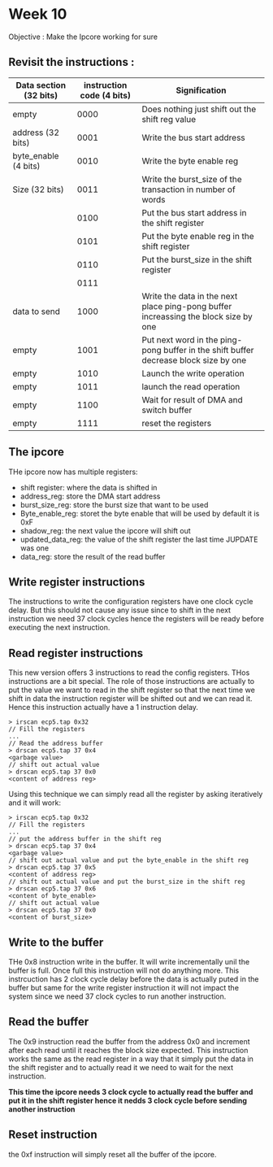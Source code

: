 # Week 10 

Objective : Make the Ipcore working for sure

## Revisit the instructions :

| Data section (32 bits) | instruction code (4 bits) | Signification |
| ---------------------- | ------------------------- | ------------- |
| empty | 0000 | Does nothing just shift out the shift reg value |
| address (32 bits) | 0001 | Write the bus start address |
| byte_enable (4 bits) | 0010 | Write the byte enable reg |
| Size (32 bits) | 0011 | Write the burst_size of the transaction in number of words |
| | 0100 | Put the bus start address in the shift register|
| | 0101 | Put the byte enable reg in the shift register|
| | 0110 | Put the burst_size in the shift register|
| | 0111 | |
| data to send | 1000 | Write the data in the next place ping-pong buffer increassing the block size by one |
| empty | 1001 | Put next word in the ping-pong buffer in the shift buffer decrease block size by one | 
| empty | 1010 | Launch the write operation |
| empty | 1011 | launch the read operation |
| empty | 1100 | Wait for result of DMA and switch buffer |
| empty | 1111 | reset the registers |

## The ipcore 

THe ipcore now has multiple registers:

- shift register: where the data is shifted in 
- address_reg: store the DMA start address
- burst_size_reg: store the burst size that want to be used
- Byte_enable_reg: storet the byte enable that will be used by default it is 0xF
- shadow_reg: the next value the ipcore will shift out
- updated_data_reg: the value of the shift register the last time JUPDATE was one
- data_reg: store the result of the read buffer

## Write register instructions

The instructions to write the configuration registers have one clock cycle delay. But this should not cause any issue since to shift in the next instruction we need 37 clock cycles hence the registers will be ready before executing the next instruction.

## Read register instructions

This new version offers 3 instructions to read the config registers. THos instructions are a bit special. The role of those instructions are actually to put the value we want to read in the shift register so that the next time we shift in data the instruction register will be shifted out and we can read it. Hence this instruction actually have a 1 instruction delay.

```shell
> irscan ecp5.tap 0x32
// Fill the registers
...
// Read the address buffer
> drscan ecp5.tap 37 0x4
<garbage value>
// shift out actual value
> drscan ecp5.tap 37 0x0
<content of address reg>
```

Using this technique we can simply read all the register by asking iteratively and it will work:

```shell
> irscan ecp5.tap 0x32
// Fill the registers
...
// put the address buffer in the shift reg
> drscan ecp5.tap 37 0x4
<garbage value>
// shift out actual value and put the byte_enable in the shift reg
> drscan ecp5.tap 37 0x5
<content of address reg>
// shift out actual value and put the burst_size in the shift reg
> drscan ecp5.tap 37 0x6
<content of byte_enable>
// shift out actual value 
> drscan ecp5.tap 37 0x0
<content of burst_size>
```

## Write to the buffer

THe 0x8 instruction write in the buffer. It will write incrementally unil the buffer is full. Once full this instruction will not do anything more. This instrcuction has 2 clock cycle delay before the data is actually puted in the buffer but same for the write register instruction it will not impact the system since we need 37 clock cycles to run another instruction.

## Read the buffer

The 0x9 instruction read the buffer from the address 0x0 and increment after each read until it reaches the block size expected. This instruction works the same as the read register in a way that it simply put the data in the shift register and to actually read it we need to wait for the next instruction.

**This time the ipcore needs 3 clock cycle to actually read the buffer and put it in the shift register hence it nedds 3 clock cycle before sending another instruction**


## Reset instruction

the 0xf instruction will simply reset all the buffer of the ipcore.
